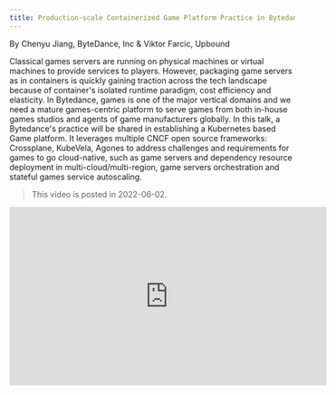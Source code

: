 ```yaml
---
title: Production-scale Containerized Game Platform Practice in Bytedance
---
```


By Chenyu Jiang, ByteDance, Inc & Viktor Farcic, Upbound

Classical games servers are running on physical machines or virtual machines to provide services to players. However, packaging game servers as in containers is quickly gaining traction across the tech landscape because of container's isolated runtime paradigm, cost efficiency and elasticity. In Bytedance, games is one of the major vertical domains and we need a mature games-centric platform to serve games from both in-house games studios and agents of game manufacturers globally. In this talk, a Bytedance's practice will be shared in establishing a Kubernetes based Game platform. It leverages multiple CNCF open source frameworks: Crossplane, KubeVela, Agones to address challenges and requirements for games to go cloud-native, such as game servers and dependency resource deployment in multi-cloud/multi-region, game servers orchestration and stateful games service autoscaling.

> This video is posted in 2022-06-02.

<iframe width="560" height="315" src="https://www.youtube.com/embed/bHDPCuCCH0E" title="YouTube video player" frameborder="0" allow="accelerometer; autoplay; clipboard-write; encrypted-media; gyroscope; picture-in-picture" allowfullscreen></iframe>